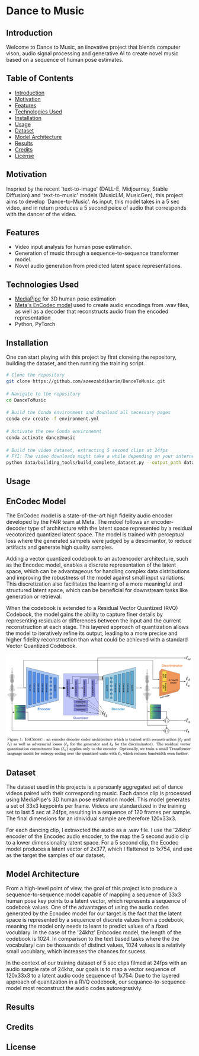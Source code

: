 # Dance to Music

## Introduction
Welcome to Dance to Music, an iinovative project that blends computer vison, audio signal processing and generative AI to create novel music based on a sequence of human pose estimates. 

## Table of Contents
- [Introduction](#introduction)
- [Motivation](#motivation)
- [Features](#features)
- [Technologies Used](#technologies-used)
- [Installation](#installation)
- [Usage](#usage)
- [Dataset](#dataset)
- [Model Architecture](#model-architecture)
- [Results](#results)
- [Credits](#credits)
- [License](#license)

## Motivation
Inspried by the recent 'text-to-image' (DALL-E, Midjourney, Stable Diffusion) and 'text-to-music' models (MusicLM, MusicGen), this project aims to develop 'Dance-to-Music'. As input, this model takes in a 5 sec video, and in return produces a 5 second peice of audio that corresponds with the dancer of the video. 

## Features
- Video input analysis for human pose estimation.
- Generation of music through a sequence-to-sequence transformer model.
- Novel audio generation from predicted latent space representations.

## Technologies Used
- [MediaPipe](https://developers.google.com/mediapipe/solutions/vision/pose_landmarker) for 3D human pose estimation
- [Meta's EnCodec model](https://huggingface.co/docs/transformers/main/model_doc/encodec#transformers.EncodecModel) used to create audio encodings from .wav files, as well as a decoder that reconstructs audio from the encoded representation
- Python, PyTorch

## Installation
One can start playing with this project by first cloneing the repository, building the dataset, and then running the training script. 
```bash
# Clone the repository
git clone https://github.com/azeezabdikarim/DanceToMusic.git

# Navigate to the repository
cd DanceToMusic

# Build the Conda environment and download all necessary pages
conda env create -f environment.yml

# Activate the new Conda environemnt 
conda activate dance2music

# Build the video dataset, extracting 5 second clips at 24fps
# FYI: The video downloads might take a while depending on your internet speeds. Also, mediapipe uses the CPU to calculate human pose estimates, so that will take a decent amount of time. It takes me between 1-2 hours to build the complete dataset of ~3200 clips on a Macbook Pro with an M2 Max chip
python data/building_tools/build_complete_dataset.py --output_path data/samples/ --input_csv data/youtube_links/youtube_links_test.csv  --max_seq_len 5 --fps 24

```
## Usage

## EnCodec Model
The EnCodec model is a state-of-the-art high fidelity audio encoder developed by the FAIR team at Meta. The mdoel follows an encoder-decoder type of architecture with the latent space represented by a residual vecotorized quantized latent space. The model is trained with perceptual loss where the generated sampels were judged by a descimantor, to reduce artifacts and generate high quality samples. 

Adding a vector quantized codebook to an autoencoder architecture, such as the Encodec model, enables a discrete representation of the latent space, which can be advantageous for handling complex data distributions and improving the robustness of the model against small input variations. This discretization also facilitates the learning of a more meaningful and structured latent space, which can be beneficial for downstream tasks like generation or retrieval.

When the codebook is extended to a Residual Vector Quantized (RVQ) Codebook, the model gains the ability to capture finer details by representing residuals or differences between the input and the current reconstruction at each stage. This layered approach of quantization allows the model to iteratively refine its output, leading to a more precise and higher fidelity reconstruction than what could be achieved with a standard Vector Quantized Codebook.

![EnCodec Model Architecture](assets/encodec_architecture.jpg "EnCodec Model Architecture")

## Dataset
The dataset used in this projects is a persoanly aggregated set of dance videos paired with their corresponding music. Each dance clip is processed using MediaPipe's 3D human pose estimation model. This model generates a set of 33x3 keypoints per frame. Videos are standardized in the training set to last 5 sec at 24fps, resulting in a sequence of 120 frames per sample. The final dimensions for an idnividual sample are therefore 120x33x3. 

For each dancing clip, I extraxcted the audio as a .wav file. I use the '24khz' encoder of the Encodec audio encoder, to the map the 5 second audio clip to a lower dimensionality latent space. For a 5 second clip, the Ecodec model produces a latent vector of 2x377, which I flattened to 1x754, and use as the target the samples of our dataset. 

## Model Architecture 
From a high-level point of view, the goal of this project is to produce a sequence-to-sequence model capable of mapping a sequence of 33x3 human pose key points to a latent vector, which represents a sequence of codebook values. One of the advantages of using the audio codes generated by the Ecnodec model for our target is the fact that the latent space is represented by a sequence of discrete values from a codebook, meaning the model only needs to learn to predict values of a fixed vocublary. In the case of the '24khz' Enbcodec model, the length of the codebook is 1024. In comparison to the text based tasks where the the vocabularyl can be thosuands of distinct values, 1024 values is a relativly small vocublary, which increases the chances for sucess.

In the context of our training dataset of 5 sec clips filmed at 24fps with an audio sample rate of 24khz, our goals is to map a vector sequence of 120x33x3 to a latent audio code sequence of 1x754. Due to the layered approach of quanitzation in a RVQ codebook, our sequance-to-sequence model most reconstruct the audio codes autoregrssivly. 

## Results

## Credits

## License
